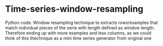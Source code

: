 # Time-series-window-resampling
Python code. Window resampling technique to extracts rows/examples that match individual pieces of the serie with length defined as window length. Therefore ending up with more examples and less columns, as we could think of this thechnique as a mini time series generator from original one
